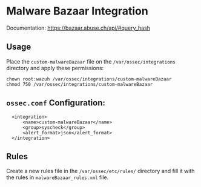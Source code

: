 # Malware Bazaar Integration
Documentation: https://bazaar.abuse.ch/api/#query_hash

## Usage
Place the `custom-malwareBazaar` file on the `/var/ossec/integrations` directory and apply these permissions:
```
chown root:wazuh /var/ossec/integrations/custom-malwareBazaar 
chmod 750 /var/ossec/integrations/custom-malwareBazaar
```

## `ossec.conf` Configuration:
```
  <integration>
      <name>custom-malwareBazaar</name>
      <group>syscheck</group>
      <alert_format>json</alert_format>
  </integration>
```

## Rules
Create a new rules file in the `/var/ossec/etc/rules/` directory and fill it with the rules in `malwareBazaar_rules.xml` file.

